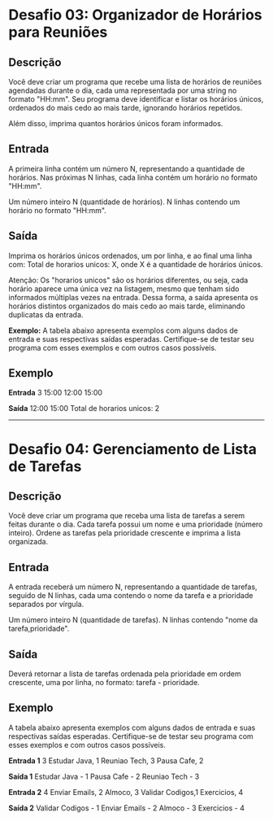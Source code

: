 # Desafio 03: Organizador de Horários para Reuniões

## Descrição
Você deve criar um programa que recebe uma lista de horários de reuniões agendadas durante o dia, cada uma representada por uma string no formato "HH:mm". 
Seu programa deve identificar e listar os horários únicos, ordenados do mais cedo ao mais tarde, ignorando horários repetidos.

Além disso, imprima quantos horários únicos foram informados.

## Entrada

A primeira linha contém um número N, representando a quantidade de horários. Nas próximas N linhas, cada linha contém um horário no formato "HH:mm".

Um número inteiro N (quantidade de horários).
N linhas contendo um horário no formato "HH:mm".

## Saída

Imprima os horários únicos ordenados, um por linha, e ao final uma linha com:
Total de horarios unicos: X, onde X é a quantidade de horários únicos.

Atenção: Os "horarios unicos" são os horários diferentes, ou seja, cada horário aparece uma única vez na listagem, 
mesmo que tenham sido informados múltiplas vezes na entrada. Dessa forma, a saída apresenta os horários distintos 
organizados do mais cedo ao mais tarde, eliminando duplicatas da entrada.

**Exemplo:**
A tabela abaixo apresenta exemplos com alguns dados de entrada e suas respectivas saídas esperadas. Certifique-se de testar seu programa com esses exemplos e com outros casos possíveis.


## Exemplo
**Entrada**
3
15:00
12:00
15:00

**Saída**
12:00
15:00
Total de horarios unicos: 2

---

# Desafio 04: Gerenciamento de Lista de Tarefas

## Descrição
Você deve criar um programa que receba uma lista de tarefas a serem feitas durante o dia. Cada tarefa possui um nome e 
uma prioridade (número inteiro). Ordene as tarefas pela prioridade crescente e imprima a lista organizada.

## Entrada

A entrada receberá um número N, representando a quantidade de tarefas, seguido de N linhas, cada uma contendo o nome da tarefa e a prioridade separados por vírgula.

Um número inteiro N (quantidade de tarefas).
N linhas contendo "nome da tarefa,prioridade".

## Saída

Deverá retornar a lista de tarefas ordenada pela prioridade em ordem crescente, uma por linha, no formato: tarefa - prioridade.

## Exemplo
A tabela abaixo apresenta exemplos com alguns dados de entrada e suas respectivas saídas esperadas. Certifique-se de testar seu programa com esses exemplos e com outros casos possíveis.

**Entrada 1**
3
Estudar Java, 1
Reuniao Tech, 3
Pausa Cafe, 2

**Saída 1**
Estudar Java - 1
Pausa Cafe - 2
Reuniao Tech - 3


**Entrada 2**
4
Enviar Emails, 2
Almoco, 3
Validar Codigos,1
Exercicios, 4

**Saída 2**
Validar Codigos - 1
Enviar Emails - 2
Almoco - 3
Exercicios - 4